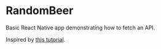 # RandomBeer

Basic React Native app demonstrating how to fetch an API.

Inspired by [this tutorial](http://putaindecode.io/fr/articles/js/react/native/introduction/).
